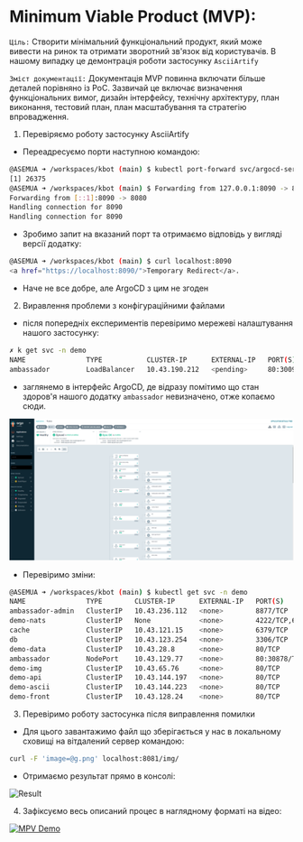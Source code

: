 
# Minimum Viable Product (MVP):

`Ціль:` Створити мінімальний функціональний продукт, який може вивести на ринок та отримати зворотний зв'язок від користувачів. В нашому випадку це демонтрація роботи застосунку `AsciiArtify`

`Зміст документації:` Документація MVP повинна включати більше деталей порівняно із PoC. Зазвичай це включає визначення функціональних вимог, дизайн інтерфейсу, технічну архітектуру, план виконання, тестовий план, план масштабування та стратегію впровадження.

1. Перевіряємо роботу застосунку AsciiArtify
- Переадресуємо порти наступною командою:
```bash
@ASEMUA ➜ /workspaces/kbot (main) $ kubectl port-forward svc/argocd-server -n argocd 8090:443&
[1] 26375
@ASEMUA ➜ /workspaces/kbot (main) $ Forwarding from 127.0.0.1:8090 -> 8080
Forwarding from [::1]:8090 -> 8080
Handling connection for 8090
Handling connection for 8090
```
- Зробимо запит на вказаний порт та отримаємо відповідь у вигляді версії додатку:  
```bash
@ASEMUA ➜ /workspaces/kbot (main) $ curl localhost:8090
<a href="https://localhost:8090/">Temporary Redirect</a>.      
```
- Наче не все добре, але  ArgoCD з цим не згоден

2. Виравлення проблеми з конфігураційними файлами
- після попередніх експериментів перевіримо мережеві налаштування нашого застосунку:
```bash
✗ k get svc -n demo
NAME               TYPE           CLUSTER-IP      EXTERNAL-IP   PORT(S)               AGE
ambassador         LoadBalancer   10.43.190.212   <pending>     80:30092/TCP          84s
```
- заглянемо в інтерфейс ArgoCD, де відразу помітимо що стан здоров'я нашого додатку `ambassador` невизначено, отже копаємо сюди.

![ambassador](1.PNG)  

- Перевіримо зміни:
```bash
@ASEMUA ➜ /workspaces/kbot (main) $ kubectl get svc -n demo
NAME               TYPE        CLUSTER-IP      EXTERNAL-IP   PORT(S)                                                 AGE
ambassador-admin   ClusterIP   10.43.236.112   <none>        8877/TCP                                                59m
demo-nats          ClusterIP   None            <none>        4222/TCP,6222/TCP,8222/TCP,7777/TCP,7422/TCP,7522/TCP   59m
cache              ClusterIP   10.43.121.15    <none>        6379/TCP                                                59m
db                 ClusterIP   10.43.123.254   <none>        3306/TCP                                                59m
demo-data          ClusterIP   10.43.28.8      <none>        80/TCP                                                  59m
ambassador         NodePort    10.43.129.77    <none>        80:30878/TCP                                            59m
demo-img           ClusterIP   10.43.65.76     <none>        80/TCP                                                  59m
demo-api           ClusterIP   10.43.144.197   <none>        80/TCP                                                  59m
demo-ascii         ClusterIP   10.43.144.223   <none>        80/TCP                                                  59m
demo-front         ClusterIP   10.43.128.24    <none>        80/TCP                                                  59m
```

3. Перевіримо роботу застосунка після виправлення помилки
- Для цього завантажимо файл що зберігається у нас в локальному сховищі на вітдалений сервер командою:
```bash
curl -F 'image=@g.png' localhost:8081/img/
```
- Отримаємо результат прямо в консолі:  

![Result](.img/argo_res.png)  

4. Зафіксуємо весь описаний процес в наглядному форматі на відео:

[![MPV Demo](.img/argo_mvp.png)](https://www.youtube.com/watch?v=uGHwzDpGGE0)
